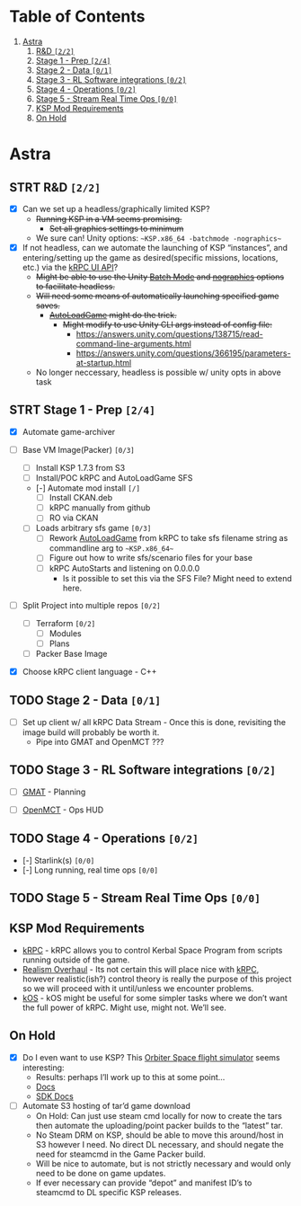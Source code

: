 
# Table of Contents

1.  [Astra](#orgb407f07)
    1.  [R&D <code>[2/2]</code>](#org49acaf3)
    2.  [Stage 1 - Prep <code>[2/4]</code>](#org1a8d1fc)
    3.  [Stage 2 - Data <code>[0/1]</code>](#org838f059)
    4.  [Stage 3 - RL Software integrations <code>[0/2]</code>](#org2ae62a5)
    5.  [Stage 4 - Operations <code>[0/2]</code>](#org48535f2)
    6.  [Stage 5 - Stream Real Time Ops <code>[0/0]</code>](#orgdbcd6f3)
    7.  [KSP Mod Requirements](#org2a71f48)
    8.  [On Hold](#orgbf42d05)



<a id="orgb407f07"></a>

# Astra


<a id="org49acaf3"></a>

## STRT R&D <code>[2/2]</code>

-   [X] Can we set up a headless/graphically limited KSP?
    -   <del>Running KSP in a VM seems promising.</del>
        -   <del>Set all graphics settings to minimum</del>
    -   We sure can! Unity options: `~KSP.x86_64 -batchmode -nographics~`
-   [X] If not headless, can we automate the launching of KSP &ldquo;instances&rdquo;, and entering/setting up the game as desired(specific missions, locations, etc.) via the [kRPC UI API](https://krpc.github.io/krpc/cpp/api/ui/ui.html)?
    -   <del>Might be able to use the Unity [Batch Mode](https://docs.unity3d.com/Manual/CLIBatchmodeCoroutines.html) and [nographics](https://docs.unity3d.com/Manual/CommandLineArguments.html) options to facilitate headless.</del>
    -   <del>Will need some means of automatically launching specified game saves.</del>
        -   <del>[AutoLoadGame](https://github.com/allista/AutoLoadGame) might do the trick.</del>
            -   <del>Might modify to use Unity CLI args instead of config file:</del>
                -   <https://answers.unity.com/questions/138715/read-command-line-arguments.html>
                -   <https://answers.unity.com/questions/366195/parameters-at-startup.html>
    -   No longer neccessary, headless is possible w/ unity opts in above task


<a id="org1a8d1fc"></a>

## STRT Stage 1 - Prep <code>[2/4]</code>

-   [X] Automate game-archiver
-   [ ] Base VM Image(Packer) <code>[0/3]</code>
    -   [ ] Install KSP 1.7.3 from S3
    -   [ ] Install/POC kRPC and AutoLoadGame SFS
    -   [-] Automate mod install <code>[/]</code>
        -   [ ] Install CKAN.deb
        -   [ ] kRPC manually from github
        -   [ ] RO via CKAN
    -   [ ] Loads arbitrary sfs game <code>[0/3]</code>
        -   [ ] Rework [AutoLoadGame](https://github.com/krpc/krpc/blob/master/tools/TestingTools/src/AutoLoadGame.cs) from kRPC to take sfs filename string as commandline arg to `~KSP.x86_64~`
        -   [ ] Figure out how to write sfs/scenario files for your base
        -   [ ] kRPC AutoStarts and listening on 0.0.0.0
            -   Is it possible to set this via the SFS File? Might need to extend here.
-   [ ] Split Project into multiple repos <code>[0/2]</code>
    -   [ ] Terraform <code>[0/2]</code>
        -   [ ] Modules
        -   [ ] Plans
    -   [ ] Packer Base Image
-   [X] Choose kRPC client language - C++


<a id="org838f059"></a>

## TODO Stage 2 - Data <code>[0/1]</code>

-   [ ] Set up client w/ all kRPC Data Stream - Once this is done, revisiting the image build will probably be worth it.
    -   Pipe into GMAT and OpenMCT ???


<a id="org2ae62a5"></a>

## TODO Stage 3 - RL Software integrations <code>[0/2]</code>

-   [ ] [GMAT](https://opensource.gsfc.nasa.gov/projects/GMAT/index.php) - Planning
-   [ ] [OpenMCT](https://github.com/nasa/openmct) - Ops HUD


<a id="org48535f2"></a>

## TODO Stage 4 - Operations <code>[0/2]</code>

-   [-] Starlink(s) <code>[0/0]</code>
-   [-] Long running, real time ops <code>[0/0]</code>


<a id="orgdbcd6f3"></a>

## TODO Stage 5 - Stream Real Time Ops <code>[0/0]</code>


<a id="org2a71f48"></a>

## KSP Mod Requirements

-   [kRPC](https://krpc.github.io/krpc/) - kRPC allows you to control Kerbal Space Program from scripts running outside of the game.
-   [Realism Overhaul](https://github.com/KSP-RO/RealismOverhaul/wiki) - Its not certain this will place nice with [kRPC](https://krpc.github.io/krpc/), however realistic(ish?) control theory is really the purpose of this project so we will proceed with it until/unless we encounter problems.
-   [kOS](https://ksp-kos.github.io/KOS/) - kOS might be useful for some simpler tasks where we don&rsquo;t want the full power of kRPC. Might use, might not. We&rsquo;ll see.


<a id="orgbf42d05"></a>

## On Hold

-   [X] Do I even want to use KSP? This [Orbiter Space flight simulator](http://orbit.medphys.ucl.ac.uk/index.html) seems interesting:
    -   Results: perhaps I&rsquo;ll work up to this at some point&#x2026;
    -   [Docs](https://www.orbiterwiki.org/wiki/)
    -   [SDK Docs](https://www.orbiterwiki.org/wiki/SDK_documentation)
-   [ ] Automate S3 hosting of tar&rsquo;d game download
    -   On Hold: Can just use steam cmd locally for now to create the tars then automate the uploading/point packer builds to the &ldquo;latest&rdquo; tar.
    -   No Steam DRM on KSP, should be able to move this around/host in S3 however I need. No direct DL necessary, and should negate the need for steamcmd in the Game Packer build.
    -   Will be nice to automate, but is not strictly necessary and would only need to be done on game updates.
    -   If ever necessary can provide &ldquo;depot&rdquo; and manifest ID&rsquo;s to steamcmd to DL specific KSP releases.

